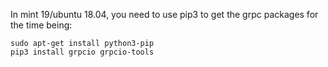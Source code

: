 In mint 19/ubuntu 18.04, you need to use pip3 to get the grpc packages for the time being:

```
sudo apt-get install python3-pip
pip3 install grpcio grpcio-tools
```

